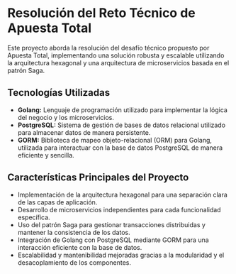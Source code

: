 # Resolución del Reto Técnico de Apuesta Total

Este proyecto aborda la resolución del desafío técnico propuesto por Apuesta Total, implementando una solución robusta y escalable utilizando la arquitectura hexagonal y una arquitectura de microservicios basada en el patrón Saga.


## Tecnologías Utilizadas
- **Golang:** Lenguaje de programación utilizado para implementar la lógica del negocio y los microservicios.
- **PostgreSQL:** Sistema de gestión de bases de datos relacional utilizado para almacenar datos de manera persistente.
- **GORM:** Biblioteca de mapeo objeto-relacional (ORM) para Golang, utilizada para interactuar con la base de datos PostgreSQL de manera eficiente y sencilla.

## Características Principales del Proyecto
- Implementación de la arquitectura hexagonal para una separación clara de las capas de aplicación.
- Desarrollo de microservicios independientes para cada funcionalidad específica.
- Uso del patrón Saga para gestionar transacciones distribuidas y mantener la consistencia de los datos.
- Integración de Golang con PostgreSQL mediante GORM para una interacción eficiente con la base de datos.
- Escalabilidad y mantenibilidad mejoradas gracias a la modularidad y el desacoplamiento de los componentes.
